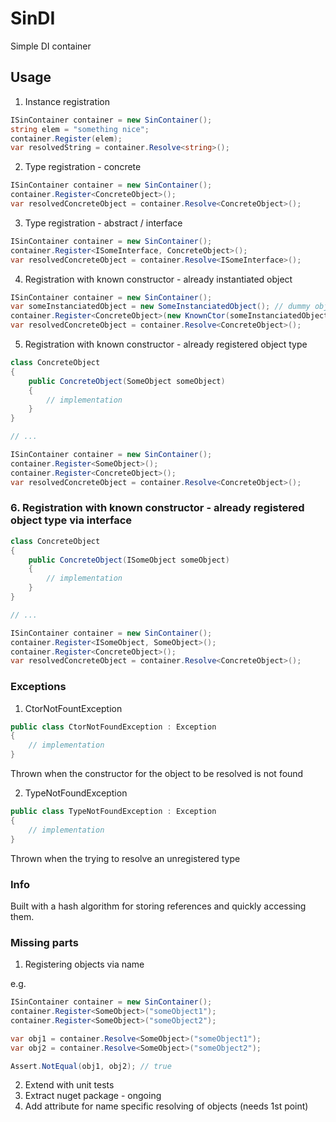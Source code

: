 # SinDI
Simple DI container 

## Usage

1. Instance registration

```cs
ISinContainer container = new SinContainer();
string elem = "something nice";
container.Register(elem);
var resolvedString = container.Resolve<string>();
```

2. Type registration - concrete

```cs
ISinContainer container = new SinContainer();
container.Register<ConcreteObject>();
var resolvedConcreteObject = container.Resolve<ConcreteObject>();
```

3. Type registration - abstract / interface

```cs
ISinContainer container = new SinContainer();
container.Register<ISomeInterface, ConcreteObject>();
var resolvedConcreteObject = container.Resolve<ISomeInterface>();
```

4. Registration with known constructor - already instantiated object

```cs
ISinContainer container = new SinContainer();
var someInstanciatedObject = new SomeInstanciatedObject(); // dummy objects
container.Register<ConcreteObject>(new KnownCtor(someInstanciatedObject));
var resolvedConcreteObject = container.Resolve<ConcreteObject>();
```

5. Registration with known constructor - already registered object type

```cs
class ConcreteObject
{
    public ConcreteObject(SomeObject someObject)
    {
        // implementation
    }
}

// ...

ISinContainer container = new SinContainer();
container.Register<SomeObject>();
container.Register<ConcreteObject>();
var resolvedConcreteObject = container.Resolve<ConcreteObject>();
```

### 6. Registration with known constructor - already registered object type via interface

```cs
class ConcreteObject
{
    public ConcreteObject(ISomeObject someObject)
    {
        // implementation
    }
}

// ...

ISinContainer container = new SinContainer();
container.Register<ISomeObject, SomeObject>();
container.Register<ConcreteObject>();
var resolvedConcreteObject = container.Resolve<ConcreteObject>();
```

### Exceptions
1. CtorNotFountException
```cs
public class CtorNotFoundException : Exception
{
    // implementation
}
```
Thrown when the constructor for the object to be resolved is not found

2. TypeNotFoundException
```cs
public class TypeNotFoundException : Exception
{
    // implementation
}
```
Thrown when the trying to resolve an unregistered type

### Info
Built with a hash algorithm for storing references and quickly accessing them.

### Missing parts
1. Registering objects via name

e.g.
```cs
ISinContainer container = new SinContainer();
container.Register<SomeObject>("someObject1");
container.Register<SomeObject>("someObject2");

var obj1 = container.Resolve<SomeObject>("someObject1");
var obj2 = container.Resolve<SomeObject>("someObject2");

Assert.NotEqual(obj1, obj2); // true
```

2. Extend with unit tests
3. Extract nuget package - ongoing
4. Add attribute for name specific resolving of objects (needs 1st point)

